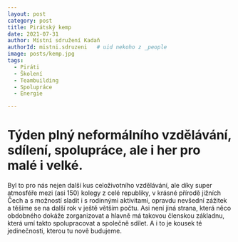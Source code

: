 ```yaml
---
layout: post
category: post
title: Pirátský kemp 
date: 2021-07-31
author: Místní sdružení Kadaň
authorId: mistni.sdruzeni   # uid nekoho z _people
image: posts/kemp.jpg
tags:
  - Piráti
  - Školení
  - Teambuilding
  - Spolupráce
  - Energie  

---
```


# Týden plný neformálního vzdělávání, sdílení, spolupráce, ale i her pro malé i velké.

Byl to pro nás nejen další kus celoživotního vzdělávání, ale díky super atmosféře mezi (asi 150) kolegy z celé republiky, v krásné přírodě jižních Čech a s možností sladit i s rodinnými aktivitami, opravdu nevšední zážitek a těšíme se na další rok v ještě větším počtu.
Asi není jiná strana, která něco obdobného dokáže zorganizovat a hlavně má takovou členskou základnu, která umí takto spolupracovat a společně sdílet. A i to je kousek té jedinečnosti, kterou tu nově budujeme.
